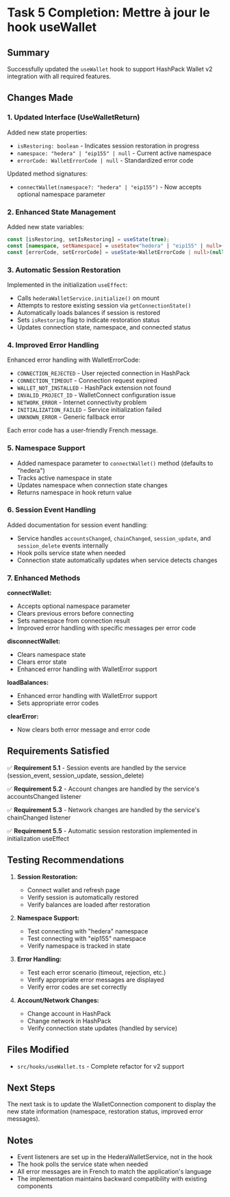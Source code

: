 # Task 5 Completion: Mettre à jour le hook useWallet

## Summary

Successfully updated the `useWallet` hook to support HashPack Wallet v2 integration with all required features.

## Changes Made

### 1. Updated Interface (UseWalletReturn)

Added new state properties:
- `isRestoring: boolean` - Indicates session restoration in progress
- `namespace: "hedera" | "eip155" | null` - Current active namespace
- `errorCode: WalletErrorCode | null` - Standardized error code

Updated method signatures:
- `connectWallet(namespace?: "hedera" | "eip155")` - Now accepts optional namespace parameter

### 2. Enhanced State Management

Added new state variables:
```typescript
const [isRestoring, setIsRestoring] = useState(true);
const [namespace, setNamespace] = useState<"hedera" | "eip155" | null>(null);
const [errorCode, setErrorCode] = useState<WalletErrorCode | null>(null);
```

### 3. Automatic Session Restoration

Implemented in the initialization `useEffect`:
- Calls `hederaWalletService.initialize()` on mount
- Attempts to restore existing session via `getConnectionState()`
- Automatically loads balances if session is restored
- Sets `isRestoring` flag to indicate restoration status
- Updates connection state, namespace, and connected status

### 4. Improved Error Handling

Enhanced error handling with WalletErrorCode:
- `CONNECTION_REJECTED` - User rejected connection in HashPack
- `CONNECTION_TIMEOUT` - Connection request expired
- `WALLET_NOT_INSTALLED` - HashPack extension not found
- `INVALID_PROJECT_ID` - WalletConnect configuration issue
- `NETWORK_ERROR` - Internet connectivity problem
- `INITIALIZATION_FAILED` - Service initialization failed
- `UNKNOWN_ERROR` - Generic fallback error

Each error code has a user-friendly French message.

### 5. Namespace Support

- Added namespace parameter to `connectWallet()` method (defaults to "hedera")
- Tracks active namespace in state
- Updates namespace when connection state changes
- Returns namespace in hook return value

### 6. Session Event Handling

Added documentation for session event handling:
- Service handles `accountsChanged`, `chainChanged`, `session_update`, and `session_delete` events internally
- Hook polls service state when needed
- Connection state automatically updates when service detects changes

### 7. Enhanced Methods

**connectWallet:**
- Accepts optional namespace parameter
- Clears previous errors before connecting
- Sets namespace from connection result
- Improved error handling with specific messages per error code

**disconnectWallet:**
- Clears namespace state
- Clears error state
- Enhanced error handling with WalletError support

**loadBalances:**
- Enhanced error handling with WalletError support
- Sets appropriate error codes

**clearError:**
- Now clears both error message and error code

## Requirements Satisfied

✅ **Requirement 5.1** - Session events are handled by the service (session_event, session_update, session_delete)

✅ **Requirement 5.2** - Account changes are handled by the service's accountsChanged listener

✅ **Requirement 5.3** - Network changes are handled by the service's chainChanged listener

✅ **Requirement 5.5** - Automatic session restoration implemented in initialization useEffect

## Testing Recommendations

1. **Session Restoration:**
   - Connect wallet and refresh page
   - Verify session is automatically restored
   - Verify balances are loaded after restoration

2. **Namespace Support:**
   - Test connecting with "hedera" namespace
   - Test connecting with "eip155" namespace
   - Verify namespace is tracked in state

3. **Error Handling:**
   - Test each error scenario (timeout, rejection, etc.)
   - Verify appropriate error messages are displayed
   - Verify error codes are set correctly

4. **Account/Network Changes:**
   - Change account in HashPack
   - Change network in HashPack
   - Verify connection state updates (handled by service)

## Files Modified

- `src/hooks/useWallet.ts` - Complete refactor for v2 support

## Next Steps

The next task is to update the WalletConnection component to display the new state information (namespace, restoration status, improved error messages).

## Notes

- Event listeners are set up in the HederaWalletService, not in the hook
- The hook polls the service state when needed
- All error messages are in French to match the application's language
- The implementation maintains backward compatibility with existing components
